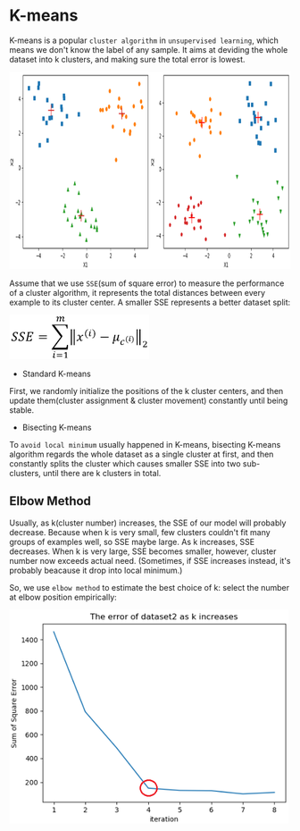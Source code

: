 # K-means

K-means is a popular `cluster algorithm` in `unsupervised learning`, which means we don't know the label of any sample. It aims at deviding the whole dataset into k clusters, and making sure the total error is lowest.

<img width='950' height='353' src="https://github.com/Kobeyond/Codes-for-Machine-Learning/blob/master/K-means/data/kmeans.png"/>


Assume that we use `SSE`(sum of square error) to measure the performance of a cluster algorithm, it represents the total distances between every example to its cluster center. A smaller SSE represents a better dataset split:

<img width='250' height='80' src="https://github.com/Kobeyond/Codes-for-Machine-Learning/blob/master/K-means/data/formular.png"/>



- Standard K-means

First, we randomly initialize the positions of the k cluster centers, and then update them(cluster assignment & cluster movement) constantly until being stable. 

- Bisecting K-means

To `avoid local minimum` usually happened in K-means, bisecting K-means algorithm regards the whole dataset as a single cluster at first, and then constantly splits the cluster which causes smaller SSE into two sub-clusters, until there are k clusters in total.

## Elbow Method
Usually, as k(cluster number) increases, the SSE of our model will probably decrease. Because when k is very small, few clusters couldn't fit many groups of examples well, so SSE maybe large. As k increases, SSE decreases. When k is very large, SSE becomes smaller, however, cluster number now exceeds actual need. (Sometimes, if SSE increases instead, it's probably beacause it drop into local minimum.)

So, we use `elbow method` to estimate the best choice of k: select the number at elbow position empirically:

<img width='500' height='383' src="https://github.com/Kobeyond/Codes-for-Machine-Learning/blob/master/K-means/data/elbow_method.png"/>


